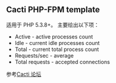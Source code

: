 Cacti PHP-FPM template
----------------------
适用于 PHP 5.3.8+。 
主要绘出以下项：

 - Active - active processes count
 - Idle - current idle processes count
 - Total - current total process count
 - Requests/sec - average
 - Total requests - accepted connections

参考[Cacti 论坛](http://forums.cacti.net/viewtopic.php?f=12&t=41580)
